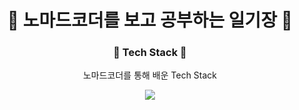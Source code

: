 <h1 align = "center">👊 노마드코더를 보고 공부하는 일기장 👊 </h1>

<h3 align = "center"><strong> 🔨 Tech Stack 🔧 </strong></h3>

<p align = "center"> 노마드코더를 통해 배운 Tech Stack </p>

<p align = "center"><img src="https://img.shields.io/badge/React-61DAFB?style=뱃지모양&logo=React&logoColor=white"/></p>


